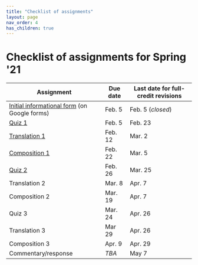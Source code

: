 ```yaml
---
title: "Checklist of assignments"
layout: page
nav_order: 4
has_children: true
---
```


# Checklist of assignments for Spring '21

| Assignment | Due date | Last date for full-credit revisions |
| --- | --- | --- |
| [Initial informational form](./infoform/)  (on Google forms) | Feb. 5 | Feb. 5 (*closed*) |
| [Quiz 1](./quiz1/) | Feb. 5 | Feb. 23 |
| [Translation 1](./translation1/) | Feb. 12 | Mar. 2 |
| [Composition 1](./composition1/) | Feb. 22 | Mar. 5|
| [Quiz 2](./quiz2/) | Feb. 26 | Mar. 25 |
| Translation 2 | Mar. 8 | Apr. 7|
| Composition 2 | Mar. 19 |  Apr. 7 |
| Quiz 3 | Mar. 24 | Apr. 26 |
| Translation 3 | Mar 29 |  Apr. 26  |
| Composition 3 | Apr. 9  |  Apr. 29 |
| Commentary/response | *TBA* | May 7 |